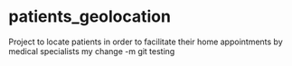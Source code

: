 # patients_geolocation
Project to locate patients in order to facilitate their home appointments by medical specialists
my change  -m
git testing
